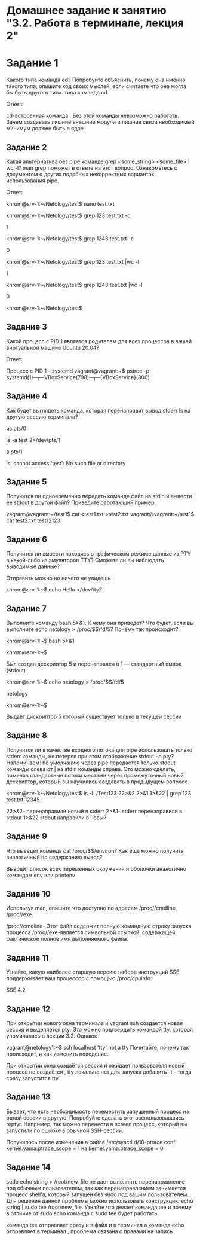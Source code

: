 # Домашнее задание к занятию "3.2. Работа в терминале, лекция 2"

# Задание 1

Какого типа команда cd? Попробуйте объяснить, почему она именно такого типа; опишите ход своих мыслей, если считаете что она могла бы быть другого типа. типа команда cd

Ответ:

cd-встроенная команда .
Без этой команды невозможно работать.
Зачем создавать лишние внешние модули и лишние связи необходимый минимум должен быть в ядре

## Задание 2
Какая альтернатива без pipe команде grep <some_string> <some_file> | wc -l? man grep поможет в ответе на этот вопрос. Ознакомьтесь с документом о других подобных некорректных вариантах использования pipe.

Ответ:

khrom@srv-1:~/Netology/test$ nano test.txt

khrom@srv-1:~/Netology/test$ grep 123 test.txt -c

1

khrom@srv-1:~/Netology/test$ grep 1243 test.txt -c

0

khrom@srv-1:~/Netology/test$ grep 123 test.txt |wc -l

1

khrom@srv-1:~/Netology/test$ grep 1243 test.txt |wc -l

0

khrom@srv-1:~/Netology/test$

## Задание 3

Какой процесс с PID 1 является родителем для всех процессов в вашей виртуальной машине Ubuntu 20.04?

Ответ:

Процесс с PID 1 - systemd
vagrant@vagrant:~$ pstree -p
systemd(1)─┬─VBoxService(798)─┬─{VBoxService}(800)

## Задание 4

Как будет выглядеть команда, которая перенаправит вывод stderr ls на другую сессию терминала?

из pts/0

ls -a test 2>/dev/pts/1

в pts/1

ls: cannot access 'test': No such file or directory

## Задание 5

Получится ли одновременно передать команде файл на stdin и вывести ее stdout в другой файл? Приведите работающий пример.


vagrant@vagrant:~/test1$  cat <test1.txt >test2.txt
vagrant@vagrant:~/test1$ cat test2.txt
test12123

## Задание 6

Получится ли вывести находясь в графическом режиме данные из PTY в какой-либо из эмуляторов TTY? Сможете ли вы наблюдать выводимые данные?

Отправить можно но ничего не увидешь

khrom@srv-1:~$ echo Hello >/dev/tty2

## Задание 7

Выполните команду bash 5>&1. К чему она приведет? Что будет, если вы выполните echo netology > /proc/$$/fd/5? Почему так происходит?


khrom@srv-1:~$ bash 5>&1

khrom@srv-1:~$

 Был создан дескриптор 5 и перенапрвлен в 1 — стандартный вывод (stdout)

khrom@srv-1:~$ echo netology > /proc/$$/fd/5

netology

khrom@srv-1:~$

Выдаёт дискриптор 5 который существует только в текущей сессии

## Задание 8

Получится ли в качестве входного потока для pipe использовать только stderr команды, не потеряв при этом отображение stdout на pty? Напоминаем: по умолчанию через pipe передается только stdout команды слева от | на stdin команды справа. Это можно сделать, поменяв стандартные потоки местами через промежуточный новый дескриптор, который вы научились создавать в предыдущем вопросе.


khrom@srv-1:~/Netology/test$ ls -L /Test123 22>&2 2>&1 1>&22 | grep 123 test.txt
12345


22>&2- перенаправили новый в stderr  2>&1- stderr перенаправили в stdout  1>&22 stdout направили в новый

## Задание 9

Что выведет команда cat /proc/$$/environ? Как еще можно получить аналогичный по содержанию вывод?

Выводит список всех переменных окружения и оболочки
аналогично  командам env или printenv


## Задание 10

Используя man, опишите что доступно по адресам /proc/<PID>/cmdline, /proc/<PID>/exe.

/proc/<PID>/cmdline- Этот файл содержит полную командную строку запуска процесса
/proc/<PID>/exe-является символьной ссылкой, содержащей фактическое полное имя выполняемого файла.

## Задание 11

Узнайте, какую наиболее старшую версию набора инструкций SSE поддерживает ваш процессор с помощью /proc/cpuinfo.

SSE 4.2

## Задание 12 

При открытии нового окна терминала и vagrant ssh создается новая сессия и выделяется pty. Это можно подтвердить командой tty, которая упоминалась в лекции 3.2. Однако:

vagrant@netology1:~$ ssh localhost 'tty'
not a tty
Почитайте, почему так происходит, и как изменить поведение.

При открытии окна создаётся сессия и ожидает пользователя новый процесс не создаётся , tty локально нет для запуска добавить  -t - тогда сразу запустится tty

## Задание 13

Бывает, что есть необходимость переместить запущенный процесс из одной сессии в другую. Попробуйте сделать это, воспользовавшись reptyr. Например, так можно перенести в screen процесс, который вы запустили по ошибке в обычной SSH-сессии.
 
Получилось после изменения в файле   /etc/sysctl.d/10-ptrace.conf   kernel.yama.ptrace_scope = 1 на  kernel.yama.ptrace_scope = 0

## Задание 14

sudo echo string > /root/new_file не даст выполнить перенаправление под обычным пользователем, так как перенаправлением занимается процесс shell'а, который запущен без sudo под вашим пользователем. Для решения данной проблемы можно использовать конструкцию echo string | sudo tee /root/new_file. Узнайте что делает команда tee и почему в отличие от sudo echo команда с sudo tee будет работать.

команда tee отправляет сразу и в файл и в терминал
а команда echo отправляет в терминал , проблема связана с правами на запись 













